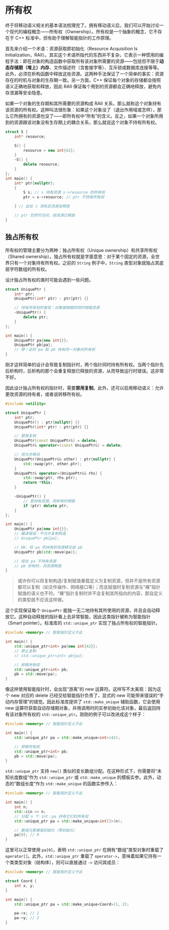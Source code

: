 # 所有权

终于将移动语义相关的基本语法梳理完了。拥有移动语义后，我们可以开始讨论一个现代的编程概念——所有权（Ownership）。所有权是一个抽象的概念，它不存在于 C++ 标准中，但有助于理解智能指针的工作原理。

首先来介绍一个术语：资源获取即初始化（Resource Acquisition Is Initialization，RAII）。其实这个术语所指代的东西并不复杂，它表示一种惯用的编程手法：即在对象的构造函数中获取所有该对象所需要的资源——包括但不限于**动态存储期（堆上）内存**、文件描述符（含套接字等）、互斥锁或数据库连接等等。此外，必须在析构函数中释放这些资源。这两种手法保证了一个简单的事实：资源存在的时机与对象的生存期一致。另一方面，C++ 保证每个对象的存储都会按照语义正确地获取和释放，因此 RAII 保证每个用到的资源都会正确地释放，避免内存泄漏等安全隐患。

如果一个对象的生存期和其所需要的资源构成 RAII 关系，那么就称这个对象持有该资源的所有权。这种叫法很形象：如果这个对象没了（退出作用域或怎样），那么它所拥有的资源也没了——即所有权中“所有”的含义。反之，如果一个对象所用到的资源跟该对象没有生存期上的耦合关系，那么就说这个对象不持有所有权。

```cpp codemo
struct S {
    int* resource;

    S() {
        resource = new int{42};
    }
    ~S() {
        delete resource;
    }
};
int main() {
    int* ptr{nullptr};
    {
        S s; // s 持有资源 s->resource 的所有权
        ptr = s->resource; // ptr 不持有所有权

    } // 此处 s 消失后资源会释放

    // ptr 仍然可访问，但资源已释放
}
```

## 独占所有权

所有权的管理主要分为两种：独占所有权（Unique ownership）和共享所有权（Shared ownership）。独占所有权就是字面意思：对于某个固定的资源，全世界只有一个对象持有所有权。之前的 `String` 例子中，`String` 类型对象就独占其底层字符数组的所有权。

设计独占所有权的类时可能会遇到一些问题。

```cpp
struct UniquePtr {
    int* ptr;
    UniquePtr(int* ptr) : ptr{ptr} {}

    // 持有所有权的表现：对象被销毁的同时销毁资源
    ~UniquePtr() {
        delete ptr;
    }
};

int main() {
    UniquePtr pa{new int{}};
    UniquePtr pb{pa};
    // 停！此时 pa 和 pb 持有同一对象的所有权
}
```

刚才这样简单的设计会导致复制指针时，两个指针同时持有所有权。当两个指针先后析构时，后析构的那个会重复释放已释放的资源，从而导致运行时错误。这非常不好。

因此设计独占所有权的指针时，需要**禁用复制**。此外，还可以启用移动语义：允许更改资源的持有者，或者说转移所有权。

```cpp codemo
#include <utility>

struct UniquePtr {
    int* ptr;
    UniquePtr() : ptr{nullptr} {}
    UniquePtr(int* ptr) : ptr{ptr} {}

    // 禁用复制
    UniquePtr(const UniquePtr&) = delete;
    UniquePtr& operator=(const UniquePtr&) = delete;

    // 但允许移动
    UniquePtr(UniquePtr&& other) : ptr{nullptr} {
        std::swap(ptr, other.ptr);
    }
    UniquePtr& operator=(UniquePtr&& rhs) {
        std::swap(ptr, rhs.ptr);
        return *this;
    }

    ~UniquePtr() {
        // 若持有资源，则析构时销毁
        if (ptr) delete ptr;
    }
};

int main() {
    UniquePtr pa{new int{}};
    // 编译错误：不允许复制构造
    // UniquePtr pb{pa};

    // OK，将 pa 所持有的资源移交给 pb
    UniquePtr pb{std::move(pa)};

    // 现在 pa 不持有资源
    // pb 析构时，将资源释放
}
```

> 或许你可以将复制构造/复制赋值重载定义为复制资源，但并不是所有资源都可以复制（如文件操作、网络接口等）；而且赋值时复制资源与“裸”指针赋值的语义也不符。“裸”指针复制时并不会复制其所指向的内容，那自定义的类型就不应该这样做。

这个实现保证每个 `UniquePtr` 能独一无二地持有其所使用的资源，并且会自动释放它。这种自动释放的指针看上去非常智能，因此这类指针被称为智能指针（Smart pointer）。标准库的 `std::unique_ptr` 实现了独占所有权的智能指针。

```cpp codemo
#include <memory> // 智能指针定义于此

int main() {
    std::unique_ptr<int> pa{new int{42}};
    // 禁止复制
    // std::unique_ptr<int> pb{pa};

    // 转移所有权
    std::unique_ptr<int> pb;
    pb = std::move(pa);
}
```

像这样使用智能指针时，会出现“游离”的 new 运算符。这样写不太美观：因为这个 new 对应的 delete 已经交给智能指针负责了，显式的 new 可能带来错误的“手动内存管理”的错觉。因此标准库提供了 `std::make_unique` 辅助函数，它会使用 new 运算符获取自动存储期对象，并用调用时的实参初始化该对象，最后返回持有该对象所有权的 `std::unique_ptr`。刚刚的例子可以改进成这个样子：

```cpp codemo
#include <memory> // 智能指针定义于此

int main() {
    std::unique_ptr pa = std::make_unique<int>(42);

    // 转移所有权
    std::unique_ptr<int> pb;
    pb = std::move(pa);
}
```

`std::unique_ptr` 支持 `new[]` 类似的变长数组分配。在这种形式下，你需要将“未知长度数组”作为 `std::unique_ptr` 或 `std::make_unique` 的模板实参。此外，动态的“数组长度”作为 `std::make_unique` 的函数实参传入：

```cpp codemo
#include <memory> // 智能指针定义于此

int main() {
    int n;
    std::cin >> n;
    // 分配 n 个 int；pa 持有它们的所有权
    std::unique_ptr pa = std::make_unique<int[]>(n);

    // 数组元素被值初始化（零初始化）
    pa[0]; // 0
}
```

这里可以正常使用 `pa[0]`，表明 `std::unique_ptr` 在拥有“数组”类型对象时重载了 `operator[]`。此外，`std::unique_ptr` 重载了 `operator->`，意味着如果它持有一个类类型对象（结构体），则可以直接通过 `->` 访问其成员：

```cpp codemo
#include <memory> // 智能指针定义于此

struct Coord {
    int x, y;
}

int main() {
    std::unique_ptr pa = std::make_unique<Coord>(1, 2);

    pa->x; // 1
    pa->y; // 2
}
```
